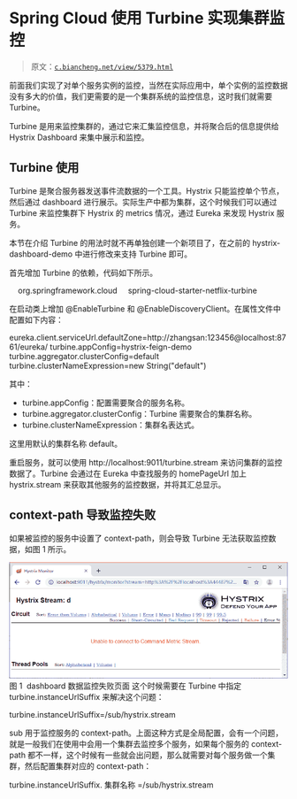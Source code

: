 # Spring Cloud 使用 Turbine 实现集群监控

> 原文：[`c.biancheng.net/view/5379.html`](http://c.biancheng.net/view/5379.html)

前面我们实现了对单个服务实例的监控，当然在实际应用中，单个实例的监控数据没有多大的价值，我们更需要的是一个集群系统的监控信息，这时我们就需要 Turbine。

Turbine 是用来监控集群的，通过它来汇集监控信息，并将聚合后的信息提供给 Hystrix Dashboard 来集中展示和监控。

## Turbine 使用

Turbine 是聚合服务器发送事件流数据的一个工具。Hystrix 只能监控单个节点，然后通过 dashboard 进行展示。实际生产中都为集群，这个时候我们可以通过 Turbine 来监控集群下 Hystrix 的 metrics 情况，通过 Eureka 来发现 Hystrix 服务。

本节在介绍 Turbine 的用法时就不再单独创建一个新项目了，在之前的 hystrix-dashboard-demo 中进行修改来支持 Turbine 即可。

首先增加 Turbine 的依赖，代码如下所示。

<dependency>
    <groupId>org.springframework.cloud</groupId>
    <artifactId>spring-cloud-starter-netflix-turbine</artifactId>
</dependency>

在启动类上增加 @EnableTurbine 和 @EnableDiscoveryClient。在属性文件中配置如下内容：

eureka.client.serviceUrl.defaultZone=http://zhangsan:123456@localhost:8761/eureka/
turbine.appConfig=hystrix-feign-demo
turbine.aggregator.clusterConfig=default
turbine.clusterNameExpression=new String("default")

其中：

*   turbine.appConfig：配置需要聚合的服务名称。
*   turbine.aggregator.clusterConfig：Turbine 需要聚合的集群名称。
*   turbine.clusterNameExpression：集群名表达式。

这里用默认的集群名称 default。

重启服务，就可以使用 http://localhost:9011/turbine.stream 来访问集群的监控数据了。Turbine 会通过在 Eureka 中查找服务的 homePageUrl 加上 hystrix.stream 来获取其他服务的监控数据，并将其汇总显示。

## context-path 导致监控失败

如果被监控的服务中设置了 context-path，则会导致 Turbine 无法获取监控数据，如图 1 所示。

![dashboard 数据监控失败页面](img/8ab45a90012624d4f1812c4cd1e7481d.png)
图 1  dashboard 数据监控失败页面
这个时候需要在 Turbine 中指定 turbine.instanceUrlSuffix 来解决这个问题：

turbine.instanceUrlSuffix=/sub/hystrix.stream

sub 用于监控服务的 context-path。上面这种方式是全局配置，会有一个问题，就是一般我们在使用中会用一个集群去监控多个服务，如果每个服务的 context-path 都不一样，这个时候有一些就会出问题，那么就需要对每个服务做一个集群，然后配置集群对应的 context-path：

turbine.instanceUrlSuffix. 集群名称 =/sub/hystrix.stream